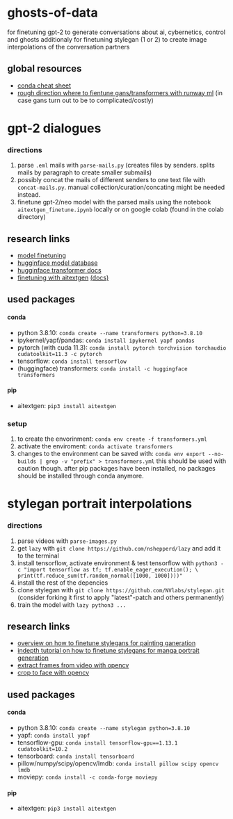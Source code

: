 # ghosts-of-data

for finetuning gpt-2 to generate conversations about ai, cybernetics, control and ghosts
additionaly for finetuning stylegan (1 or 2) to create image interpolations of the conversation partners

## global resources

- [conda cheat sheet](https://docs.conda.io/projects/conda/en/4.6.0/_downloads/52a95608c49671267e40c689e0bc00ca/conda-cheatsheet.pdf)
- [rough direction where to fientune gans/transformers with runway ml](https://runwayml.com/training/) (in case gans turn out to be to complicated/costly)

# gpt-2 dialogues

### directions

1. parse `.eml` mails with `parse-mails.py` (creates files by senders. splits mails by paragraph to create smaller submails)
2. possibly concat the mails of different senders to one text file with `concat-mails.py`. manual collection/curation/concating might be needed instead.
3. finetune gpt-2/neo model with the parsed mails using the notebook `aitextgen_finetune.ipynb` locally or on google colab (found in the colab directory)

## research links

- [model finetuning](https://www.philschmid.de/fine-tune-a-non-english-gpt-2-model-with-huggingface)
- [hugginface model database](https://huggingface.co/models)
- [hugginface transformer docs](https://huggingface.co/transformers/)
- [finetuning with aitextgen](https://github.com/minimaxir/aitextgen) [(docs)](https://docs.aitextgen.io/)

## used packages

#### conda

- python 3.8.10: `conda create --name transformers python=3.8.10`
- ipykernel/yapf/pandas: `conda install ipykernel yapf pandas`
- pytorch (with cuda 11.3): `conda install pytorch torchvision torchaudio cudatoolkit=11.3 -c pytorch`
- tensorflow: `conda install tensorflow `
- (huggingface) transformers: `conda install -c huggingface transformers`

#### pip

- aitextgen: `pip3 install aitextgen`

### setup

1. to create the envorinment: `conda env create -f transformers.yml`
2. activate the enviroment: `conda activate transformers`
3. changes to the environment can be saved with: `conda env export --no-builds | grep -v "prefix" > transformers.yml` this should be used with caution though. after pip packages have been installed, no packages should be installed through conda anymore.

# stylegan portrait interpolations

### directions

1. parse videos with `parse-images.py`
2. get `lazy` with `git clone https://github.com/nshepperd/lazy` and add it to the terminal
3. install tensorflow, activate environment & test tensorflow with `python3 -c "import tensorflow as tf; tf.enable_eager_execution(); \ print(tf.reduce_sum(tf.random_normal([1000, 1000])))"`
4. install the rest of the depencies
5. clone stylegan with `git clone https://github.com/NVlabs/stylegan.git` (consider forking it first to apply "latest"-patch and others permanently)
6. train the model with `lazy python3 ...`

## research links

- [overview on how to finetune stylegans for painting ganeration](https://towardsdatascience.com/how-i-built-9-gans-an-ai-generated-art-gallery-app-part-1-277b24718e2)
- [indepth tutorial on how to finetune stylegans for manga portrait generation](https://www.gwern.net/Faces#interpolations)
- [extract frames from video with opencv](https://medium.com/@iKhushPatel/convert-video-to-images-images-to-video-using-opencv-python-db27a128a481)
- [crop to face with opencv](https://www.geeksforgeeks.org/cropping-faces-from-images-using-opencv-python/)

## used packages

#### conda

- python 3.8.10: `conda create --name stylegan python=3.8.10`
- yapf: `conda install yapf`
- tensorflow-gpu: `conda install tensorflow-gpu==1.13.1 cudatoolkit=10.2`
- tensorboard: `conda install tensorboard`
- pillow/numpy/scipy/opencv/lmdb: `conda install pillow scipy opencv lmdb`
- moviepy: `conda install -c conda-forge moviepy `

#### pip

- aitextgen: `pip3 install aitextgen`
